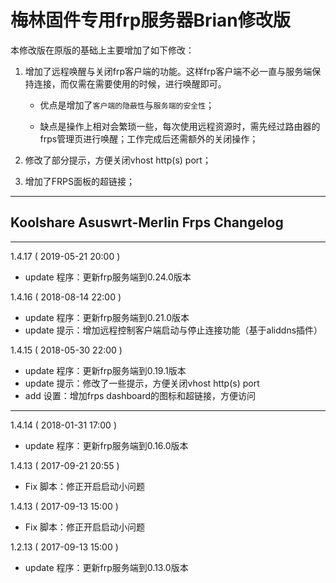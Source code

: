 # 梅林固件专用frp服务器Brian修改版

本修改版在原版的基础上主要增加了如下修改：

1. 增加了远程唤醒与关闭frp客户端的功能。这样frp客户端不必一直与服务端保持连接，而仅需在需要使用的时候，进行唤醒即可。

    - 优点是增加了`客户端的隐蔽性`与`服务端的安全性`；

    - 缺点是操作上相对会繁琐一些，每次使用远程资源时，需先经过路由器的frps管理页进行唤醒；工作完成后还需额外的关闭操作；

2. 修改了部分提示，方便关闭vhost http(s) port；
3. 增加了FRPS面板的超链接；

---

## Koolshare Asuswrt-Merlin Frps Changelog
---
1.4.17 ( 2019-05-21 20:00 )
 - update 程序：更新frp服务端到0.24.0版本

1.4.16 ( 2018-08-14 22:00 )
 - update 程序：更新frp服务端到0.21.0版本
 - update 提示：增加远程控制客户端启动与停止连接功能（基于aliddns插件）

1.4.15 ( 2018-05-30 22:00 )
 - update 程序：更新frp服务端到0.19.1版本
 - update 提示：修改了一些提示，方便关闭vhost http(s) port
 - add 设置：增加frps dashboard的图标和超链接，方便访问

---
1.4.14 ( 2018-01-31 17:00 )
  - update    程序：更新frp服务端到0.16.0版本

1.4.13 ( 2017-09-21 20:55 )
  - Fix       脚本：修正开启启动小问题

1.4.13 ( 2017-09-13 15:00 )
  - Fix       脚本：修正开启启动小问题
  
1.2.13 ( 2017-09-13 15:00 )
  - update    程序：更新frp服务端到0.13.0版本